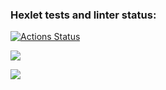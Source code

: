 ### Hexlet tests and linter status:
[![Actions Status](https://github.com/12Zuzu12/frontend-project-46/workflows/hexlet-check/badge.svg)](https://github.com/12Zuzu12/frontend-project-46/actions)


<a href="https://codeclimate.com/github/12Zuzu12/frontend-project-46/maintainability"><img src="https://api.codeclimate.com/v1/badges/b096d879206e0b05e5e3/maintainability" /></a>  


<a href="https://codeclimate.com/github/12Zuzu12/frontend-project-46/test_coverage"><img src="https://api.codeclimate.com/v1/badges/b096d879206e0b05e5e3/test_coverage" /></a>
